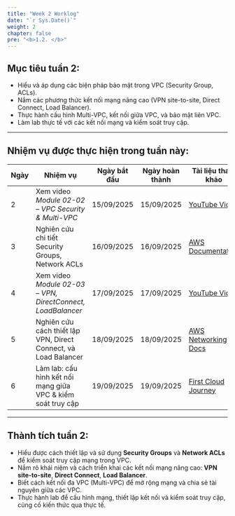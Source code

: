 ```yaml
---
title: "Week 2 Worklog"
date: "`r Sys.Date()`"
weight: 2
chapter: false
pre: "<b>1.2. </b>"
---
```


## Mục tiêu tuần 2:
- Hiểu và áp dụng các biện pháp bảo mật trong VPC (Security Group, ACLs).  
- Nắm các phương thức kết nối mạng nâng cao (VPN site-to-site, Direct Connect, Load Balancer).  
- Thực hành cấu hình Multi-VPC, kết nối giữa VPC, và bảo mật liên VPC.  
- Làm lab thực tế với các kết nối mạng và kiểm soát truy cập.  

---

## Nhiệm vụ được thực hiện trong tuần này:

| Ngày | Nhiệm vụ                                                             | Ngày bắt đầu | Ngày hoàn thành | Tài liệu tham khảo |
| ---- | -------------------------------------------------------------------- | ------------ | ---------------- | ------------------- |
| 2    | Xem video *Module 02-02 – VPC Security & Multi-VPC*                  | 15/09/2025   | 15/09/2025       | [YouTube Video](https://youtu.be/BPuD1l2hEQ4) |
| 3    | Nghiên cứu chi tiết Security Groups, Network ACLs                    | 16/09/2025   | 16/09/2025       | [AWS Documentation](https://docs.aws.amazon.com/vpc/latest/userguide/VPC_Security.html) |
| 4    | Xem video *Module 02-03 – VPN, DirectConnect, LoadBalancer*          | 17/09/2025   | 17/09/2025       | [YouTube Video](https://youtu.be/CXU8D3kyxIc) |
| 5    | Nghiên cứu cách thiết lập VPN, Direct Connect, và Load Balancer      | 18/09/2025   | 18/09/2025       | [AWS Networking Docs](https://docs.aws.amazon.com/vpc/latest/userguide/what-is-amazon-vpc.html) |
| 6    | Làm lab: cấu hình kết nối mạng giữa VPC & kiểm soát truy cập         | 19/09/2025   | 19/09/2025       | [First Cloud Journey](https://master.d31mm2rc5713dr.amplifyapp.com/) |

---

## Thành tích tuần 2:
- Hiểu được cách thiết lập và sử dụng **Security Groups** và **Network ACLs** để kiểm soát truy cập mạng trong VPC.  
- Nắm rõ khái niệm và cách triển khai các kết nối mạng nâng cao: **VPN site-to-site**, **Direct Connect**, **Load Balancer**.  
- Biết cách kết nối đa VPC (Multi-VPC) để mở rộng mạng và chia sẻ tài nguyên giữa các VPC.  
- Thực hành lab để cấu hình mạng, thiết lập kết nối và kiểm soát truy cập, củng cố kiến thức qua thực tế.  

